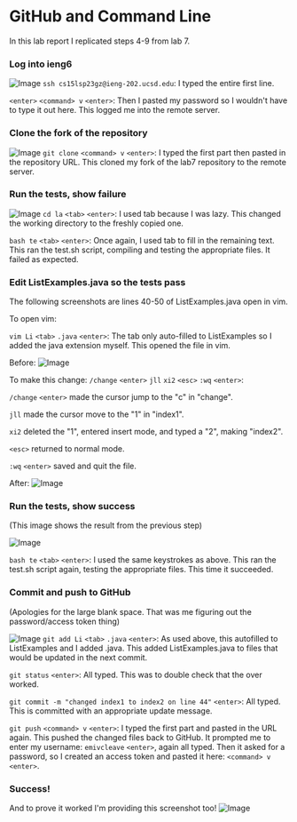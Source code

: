 # GitHub and Command Line
In this lab report I replicated steps 4-9 from lab 7.

### Log into ieng6
![Image](https://emivcleave.github.io/cse15l-lab-reports/LR4-1.png)
`ssh cs15lsp23gz@ieng-202.ucsd.edu`:
I typed the entire first line.

`<enter>` `<command> v` `<enter>`:
Then I pasted my password so I wouldn't have to type it out here.
This logged me into the remote server.

### Clone the fork of the repository
![Image](https://emivcleave.github.io/cse15l-lab-reports/LR4-2.png)
`git clone` `<command> v` `<enter>`:
I typed the first part then pasted in the repository URL.
This cloned my fork of the lab7 repository to the remote server.

### Run the tests, show failure
![Image](https://emivcleave.github.io/cse15l-lab-reports/LR4-3.png)
`cd la` `<tab>` `<enter>`:
I used tab because I was lazy.
This changed the working directory to the freshly copied one.

`bash te` `<tab>` `<enter>`:
Once again, I used tab to fill in the remaining text.
This ran the test.sh script, compiling and testing the appropriate files. It failed as expected.

### Edit ListExamples.java so the tests pass
The following screenshots are lines 40-50 of ListExamples.java open in vim.

To open vim:

`vim Li` `<tab>` `.java` `<enter>`:
The tab only auto-filled to ListExamples so I added the java extension myself.
This opened the file in vim.

Before:
![Image](https://emivcleave.github.io/cse15l-lab-reports/LR4-vim-before.png)

To make this change:
`/change` `<enter>` `jll` `xi2` `<esc>` `:wq` `<enter>`:

`/change` `<enter>` made the cursor jump to the "c" in "change".

`jll` made the cursor move to the "1" in "index1".

`xi2` deleted the "1", entered insert mode, and typed a "2", making "index2".

`<esc>` returned to normal mode.

`:wq` `<enter>` saved and quit the file.

After:
![Image](https://emivcleave.github.io/cse15l-lab-reports/LR4-vim-after.png)

### Run the tests, show success
(This image shows the result from the previous step)

![Image](https://emivcleave.github.io/cse15l-lab-reports/LR4-4.png)

`bash te` `<tab>` `<enter>`:
I used the same keystrokes as above.
This ran the test.sh script again, testing the appropriate files. 
This time it succeeded.

### Commit and push to GitHub
(Apologies for the large blank space. That was me figuring out the password/access token thing)

![Image](https://emivcleave.github.io/cse15l-lab-reports/LR4-5.png)
`git add Li` `<tab>` `.java` `<enter>`:
As used above, this autofilled to ListExamples and I added .java.
This added ListExamples.java to files that would be updated in the next commit.

`git status` `<enter>`:
All typed. This was to double check that the over worked.

`git commit -m "changed index1 to index2 on line 44"` `<enter>`:
All typed. This is committed with an appropriate update message.

`git push` `<command> v` `<enter>`:
I typed the first part and pasted in the URL again.
This pushed the changed files back to GitHub.
It prompted me to enter my username: `emivcleave` `<enter>`, again all typed.
Then it asked for a password, so I created an access token and pasted it here: `<command> v` `<enter>`.

### Success!
And to prove it worked I'm providing this screenshot too!
![Image](https://emivcleave.github.io/cse15l-lab-reports/LR4-6.png)
